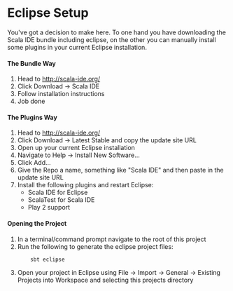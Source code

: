 # Eclipse Setup
You've got a decision to make here. To one hand you have 
downloading the Scala IDE bundle including eclipse, on the other you can 
manually install some plugins in your current Eclipse installation.
 
#### The Bundle Way
1) Head to http://scala-ide.org/
2) Click Download -> Scala IDE
3) Follow installation instructions
4) Job done

#### The Plugins Way
1) Head to http://scala-ide.org/
2) Click Download -> Latest Stable and copy the update site URL
3) Open up your current Eclipse installation
4) Navigate to Help -> Install New Software...
5) Click Add...
6) Give the Repo a name, something like "Scala IDE" and then paste in the 
update site URL
7) Install the following plugins and restart Eclipse:
    * Scala IDE for Eclipse
    * ScalaTest for Scala IDE
    * Play 2 support    
    
#### Opening the Project
1) In a terminal/command prompt navigate to the root of this project
2) Run the following to generate the eclipse project files:
    ```
        sbt eclipse
    ```
3) Open your project in Eclipse using File -> Import -> General ->
Existing Projects into Workspace and selecting this projects directory